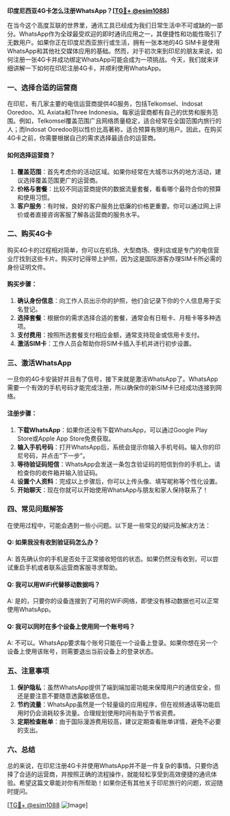 **印度尼西亚4G卡怎么注册WhatsApp？[[TG💪+ @esim1088](https://t.me/s/esim1088)]**

在当今这个高度互联的世界里，通讯工具已经成为我们日常生活中不可或缺的一部分。WhatsApp作为全球最受欢迎的即时通讯应用之一，其便捷性和功能性吸引了无数用户。如果你正在印度尼西亚旅行或生活，拥有一张本地的4G SIM卡是使用WhatsApp和其他社交媒体应用的基础。然而，对于初次来到印尼的朋友来说，如何注册一张4G卡并成功绑定WhatsApp可能会成为一项挑战。今天，我们就来详细讲解一下如何在印尼注册4G卡，并顺利使用WhatsApp。

### 一、选择合适的运营商

在印尼，有几家主要的电信运营商提供4G服务，包括Telkomsel、Indosat Ooredoo、XL Axiata和Three Indonesia。每家运营商都有自己的优势和服务范围。例如，Telkomsel覆盖范围广且网络质量稳定，适合经常在全国范围内旅行的人；而Indosat Ooredoo则以性价比高著称，适合预算有限的用户。因此，在购买4G卡之前，你需要根据自己的需求选择最适合的运营商。

#### 如何选择运营商？

1. **覆盖范围**：首先考虑你的活动区域。如果你经常在大城市以外的地方活动，建议选择覆盖范围更广的运营商。
2. **价格与套餐**：比较不同运营商提供的数据流量套餐，看看哪个最符合你的预算和使用习惯。
3. **客户服务**：有时候，良好的客户服务比低廉的价格更重要。你可以通过网上评价或者直接咨询客服了解各运营商的服务水平。

### 二、购买4G卡

购买4G卡的过程相对简单，你可以在机场、大型商场、便利店或是专门的电信营业厅找到这些卡片。购买时记得带上护照，因为这是国际游客办理SIM卡所必需的身份证明文件。

#### 购买步骤：

1. **确认身份信息**：向工作人员出示你的护照，他们会记录下你的个人信息用于实名登记。
2. **选择套餐**：根据你的需求选择合适的套餐，通常会有日租卡、月租卡等多种选项。
3. **支付费用**：按照所选套餐支付相应金额，通常支持现金或信用卡支付。
4. **激活SIM卡**：工作人员会帮助你将SIM卡插入手机并进行初步设置。

### 三、激活WhatsApp

一旦你的4G卡安装好并且有了信号，接下来就是激活WhatsApp了。WhatsApp需要一个有效的手机号码才能完成注册，所以确保你的新SIM卡已经成功连接到网络。

#### 注册步骤：

1. **下载WhatsApp**：如果你还没有下载WhatsApp，可以通过Google Play Store或Apple App Store免费获取。
2. **输入手机号码**：打开WhatsApp后，系统会提示你输入手机号码。输入你的印尼号码，并点击“下一步”。
3. **等待验证码短信**：WhatsApp会发送一条包含验证码的短信到你的手机上。请检查你的收件箱并输入验证码。
4. **设置个人资料**：完成以上步骤后，你可以上传头像、填写昵称等个性化设置。
5. **开始聊天**：现在你就可以开始使用WhatsApp与朋友和家人保持联系了！

### 四、常见问题解答

在使用过程中，可能会遇到一些小问题。以下是一些常见的疑问及解决方法：

#### Q: 如果我没有收到验证码怎么办？
A: 首先确认你的手机是否处于正常接收短信的状态。如果仍然没有收到，可以尝试重启手机或者联系运营商客服寻求帮助。

#### Q: 我可以用WiFi代替移动数据吗？
A: 是的，只要你的设备连接到了可用的WiFi网络，即使没有移动数据也可以正常使用WhatsApp。

#### Q: 我可以同时在多个设备上使用同一个账号吗？
A: 不可以。WhatsApp要求每个账号只能在一个设备上登录。如果你想在另一个设备上使用该账号，则需要退出当前设备上的登录状态。

### 五、注意事项

1. **保护隐私**：虽然WhatsApp提供了端到端加密功能来保障用户的通信安全，但还是要注意不要随意透露敏感信息。
2. **节约流量**：WhatsApp虽然是一个轻量级的应用程序，但在视频通话等功能启用时仍会消耗较多流量。合理规划使用时间有助于节省资费。
3. **定期检查账单**：由于国际漫游费用较高，建议定期查看账单详情，避免不必要的支出。

### 六、总结

总的来说，在印尼注册4G卡并使用WhatsApp并不是一件复杂的事情。只要你选择了合适的运营商，并按照正确的流程操作，就能轻松享受到高效便捷的通讯体验。希望这篇文章能对你有所帮助！如果你还有其他关于印尼旅行的问题，欢迎随时提问。

[[TG💪+ @esim1088](https://t.me/s/esim1088) ![Image](https://i.postimg.cc/4NQfJmqS/Snipaste-2025-05-13-00-14-12.png)]